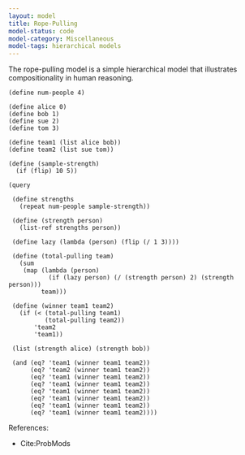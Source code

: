 ```yaml
---
layout: model
title: Rope-Pulling
model-status: code
model-category: Miscellaneous
model-tags: hierarchical models
---
```


The rope-pulling model is a simple hierarchical model that illustrates compositionality in human reasoning.

    (define num-people 4)
    
    (define alice 0)
    (define bob 1)
    (define sue 2)
    (define tom 3)
    
    (define team1 (list alice bob))
    (define team2 (list sue tom))
    
    (define (sample-strength)
      (if (flip) 10 5))
    
    (query
    
     (define strengths
       (repeat num-people sample-strength))
    
     (define (strength person)
       (list-ref strengths person))
    
     (define lazy (lambda (person) (flip (/ 1 3))))
    
     (define (total-pulling team)
       (sum
        (map (lambda (person)
               (if (lazy person) (/ (strength person) 2) (strength person)))
             team)))
    
     (define (winner team1 team2)
       (if (< (total-pulling team1)
              (total-pulling team2))
           'team2
           'team1))
    
     (list (strength alice) (strength bob))
    
     (and (eq? 'team1 (winner team1 team2))
          (eq? 'team2 (winner team1 team2))
          (eq? 'team1 (winner team1 team2))
          (eq? 'team1 (winner team1 team2))
          (eq? 'team1 (winner team1 team2))
          (eq? 'team1 (winner team1 team2))
          (eq? 'team1 (winner team1 team2))
          (eq? 'team1 (winner team1 team2))))

References:

- Cite:ProbMods
